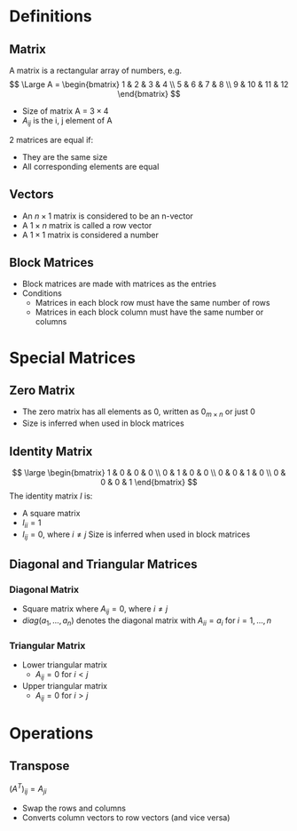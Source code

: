 # Definitions
## Matrix
A matrix is a rectangular array of numbers, e.g.
$$
\Large
A = \begin{bmatrix}
1 & 2 & 3 & 4 \\ 
5 & 6 & 7 & 8 \\ 
9 & 10 & 11 & 12
\end{bmatrix}
$$
- Size of matrix A = $3 \times 4$
- $A_{ij}$ is the i, j element of A

2 matrices are equal if:
- They are the same size
- All corresponding elements are equal
## Vectors
- An $n \times 1$ matrix is considered to be an n-vector
- A $1 \times n$ matrix is called a row vector
- A $1 \times 1$ matrix is considered a number
## Block Matrices
- Block matrices are made with matrices as the entries
- Conditions
	- Matrices in each block row must have the same number of rows
	- Matrices in each block column must have the same number or columns
# Special Matrices
## Zero Matrix
- The zero matrix has all elements as 0, written as $0_{m \times n}$ or just $0$
- Size is inferred when used in block matrices
## Identity Matrix
$$
\large
\begin{bmatrix}
1 & 0 & 0 & 0 \\ 
0 & 1 & 0 & 0 \\ 
0 & 0 & 1 & 0 \\ 
0 & 0 & 0 & 1
\end{bmatrix}
$$
The identity matrix $I$ is:
- A square matrix
- $I_{ii} = 1$
- $I_{ij} = 0$, where $i \neq j$
Size is inferred when used in block matrices
## Diagonal and Triangular Matrices
### Diagonal Matrix
- Square matrix where $A_{ij}=0$, where $i \neq j$
- $diag(a_1,...,a_n)$ denotes the diagonal matrix with $A_{ii} = a_i$ for $i=1,...,n$
### Triangular Matrix
- Lower triangular matrix
	- $A_{ij}=0$ for $i \lt j$
- Upper triangular matrix
	- $A_{ij}=0$ for $i \gt j$
# Operations
## Transpose
$(A^{T})_{ij}= A_{ji}$ 
- Swap the rows and columns
- Converts column vectors to row vectors (and vice versa)